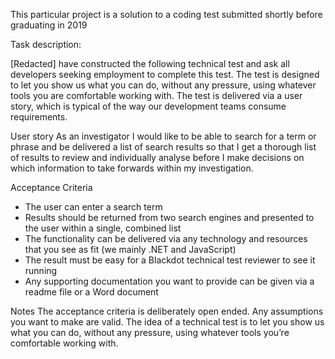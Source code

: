 This particular project is a solution to a coding test submitted shortly before graduating in 2019

Task description:

[Redacted] have constructed the following technical test and ask all developers seeking employment to complete this test. The test is designed to let you show us what you can do, without any pressure, using whatever tools you are comfortable working with. The test is delivered via a user story, which is typical of the way our development teams consume requirements.

User story
As an investigator I would like to be able to search for a term or phrase and be delivered a list of search results so that I get a thorough list of results to review and individually analyse before I make decisions on which information to take forwards within my investigation.

Acceptance Criteria
- The user can enter a search term
- Results should be returned from two search engines and presented to the user within a single, combined list
- The functionality can be delivered via any technology and resources that you see as fit (we mainly .NET and JavaScript)
- The result must be easy for a Blackdot technical test reviewer to see it running
- Any supporting documentation you want to provide can be given via a readme file or a Word document

Notes
The acceptance criteria is deliberately open ended. Any assumptions you want to make are valid.
The idea of a technical test is to let you show us what you can do, without any pressure, using whatever tools you’re comfortable working with.
